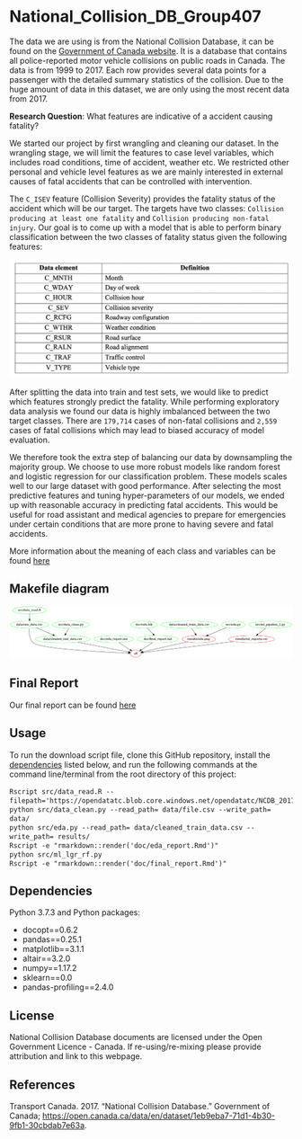 # National_Collision_DB_Group407

The data we are using is from the National Collision Database, it can be found on the [Government of Canada website](https://open.canada.ca/data/en/dataset/1eb9eba7-71d1-4b30-9fb1-30cbdab7e63a). It is a database that contains all police-reported motor vehicle collisions on public roads in Canada. The data is from 1999 to 2017. Each row provides several data points for a passenger with the detailed summary statistics of the collision. Due to the huge amount of data in this dataset, we are only using the most recent data from 2017.

**Research Question**: What features are indicative of a accident causing fatality?

We started our project by first wrangling and cleaning our dataset. In the wrangling stage, we will limit the features to case level variables, which includes road conditions, time of accident, weather etc. We restricted other personal and vehicle level features as we are mainly interested in external causes of fatal accidents that can be controlled with intervention.

The `C_ISEV` feature (Collision Severity) provides the fatality status of the accident which will be our target. The targets have two classes: `Collision producing at least one fatality` and `Collision producing non-fatal injury`. Our goal is to come up with a model that is able to perform binary classification between the two classes of fatality status given the following features:

![Features](img/Features.png)

After splitting the data into train and test sets, we would like to predict which features strongly predict the fatality. While performing exploratory data analysis we found our data is highly imbalanced between the two target classes. There are `179,714` cases of non-fatal collisions and `2,559` cases of fatal collisions which may lead to biased accuracy of model evaluation.

We therefore took the extra step of balancing our data by downsampling the majority group. We choose to use more robust models like random forest and logistic regression for our classification problem. These models scales well to our large dataset with good performance. After selecting the most predictive features and tuning hyper-parameters of our models, we ended up with reasonable accuracy in predicting fatal accidents. This would be useful for road assistant and medical agencies to prepare for emergencies under certain conditions that are more prone to having severe and fatal accidents.

More information about the meaning of each class and variables can be found [here](https://github.com/rita-ni/National_Collision_DB_Group407/blob/master/data/NCDB_Dictionary.pdf)

## Makefile diagram

![](Makefile.png)
## Final Report
Our final report can be found [here](https://github.com/UBC-MDS/DSCI_522_Group_407/blob/master/doc/final_report.md)

## Usage

To run the download script file, clone this GitHub repository, install the
[dependencies](#dependencies) listed below, and run the following
commands at the command line/terminal from the root directory of this
project:

    Rscript src/data_read.R --filepath='https://opendatatc.blob.core.windows.net/opendatatc/NCDB_2017.csv'
    python src/data_clean.py --read_path= data/file.csv --write_path= data/
    python src/eda.py --read_path= data/cleaned_train_data.csv --write_path= results/
    Rscript -e "rmarkdown::render('doc/eda_report.Rmd')"
    python src/ml_lgr_rf.py
    Rscript -e "rmarkdown::render('doc/final_report.Rmd')"

## Dependencies
Python 3.7.3 and Python packages:
- docopt==0.6.2
- pandas==0.25.1
- matplotlib==3.1.1
- altair==3.2.0
- numpy==1.17.2
- sklearn==0.0
- pandas-profiling==2.4.0

## License
National Collision Database documents are licensed under the
Open Government Licence - Canada. If re-using/re-mixing please provide attribution and link to this webpage.

## References
<div id="refs" class="references">
<div id="ref-Transport Canada 2017">

Transport Canada. 2017. “National Collision Database.”
Government of Canada; <https://open.canada.ca/data/en/dataset/1eb9eba7-71d1-4b30-9fb1-30cbdab7e63a>.

</div>

